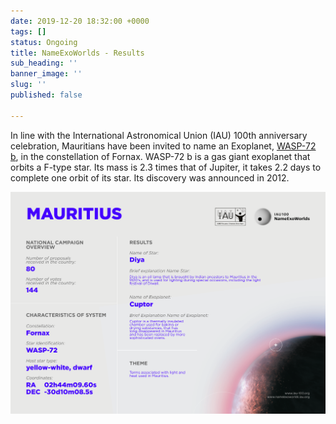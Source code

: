 ```yaml
---
date: 2019-12-20 18:32:00 +0000
tags: []
status: Ongoing
title: NameExoWorlds - Results
sub_heading: ''
banner_image: ''
slug: ''
published: false

---
```

In line with the International Astronomical Union (IAU) 100th anniversary celebration, Mauritians have been invited to name an Exoplanet, [WASP-72 b](https://wasp-planets.net/naming/wasp-72/), in the constellation of Fornax. WASP-72 b is a gas giant exoplanet that orbits a F-type star. Its mass is 2.3 times that of Jupiter, it takes 2.2 days to complete one orbit of its star. Its discovery was announced in 2012.

![](/uploads/2019/12/20/Infographic_66.png)